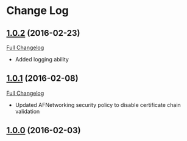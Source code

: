 # Change Log

## [1.0.2](https://github.com/raumfeld/RFFeatureToggle/tree/1.0.2) (2016-02-23)
[Full Changelog](https://github.com/raumfeld/RFFeatureToggle/compare/1.0.1...1.0.2)

* Added logging ability

## [1.0.1](https://github.com/raumfeld/RFFeatureToggle/tree/1.0.1) (2016-02-08)
[Full Changelog](https://github.com/raumfeld/RFFeatureToggle/compare/1.0.0...1.0.1)

* Updated AFNetworking security policy to disable certificate chain validation

## [1.0.0](https://github.com/raumfeld/RFFeatureToggle/tree/1.0.0) (2016-02-03)
